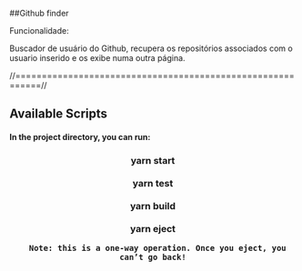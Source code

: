 ##Github finder

Funcionalidade:

Buscador de usuário do Github, recupera os repositórios associados com o usuario inserido e os exibe numa outra página.

//===========================================================//

## Available Scripts

#### In the project directory, you can run:

<div align="center"> 
    <h3>yarn start<br><br>yarn test<br><br>yarn build<br><br>yarn eject

	  Note: this is a one-way operation. Once you eject, you can’t go back!

### 




